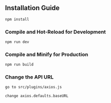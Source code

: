 ## Installation Guide

```sh
npm install
```

### Compile and Hot-Reload for Development

```sh
npm run dev
```

### Compile and Minify for Production

```sh
npm run build
```

### Change the API URL
```sh
go to src/plugins/axios.js

change axios.defaults.baseURL
```

